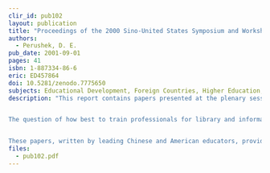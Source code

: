 ```yaml
---
clir_id: pub102
layout: publication
title: "Proceedings of the 2000 Sino-United States Symposium and Workshop on Library and Information Science Education in the Digital Age. November 5-10, 2000; Wuhan, China."
authors: 
  - Perushek, D. E.
pub_date: 2001-09-01
pages: 41
isbn: 1-887334-86-6
eric: ED457864
doi: 10.5281/zenodo.7775650
subjects: Educational Development, Foreign Countries, Higher Education, Information Science, Information Technology, Library Education, Library Schools, Library Science, Technological Advancement
description: "This report contains papers presented at the plenary sessions of the 2000 Sino-United States Symposium and Workshop on Library and Information Science Education in the Digital Age held November 5-10, 2000 in Wuhan, China.


The question of how best to train professionals for library and information professions is being debated in many countries. What should these professionals be prepared to do? The very question raises a host of other questions about the future of the information infrastructure and how and where knowledge will be created, kept, and made available.


These papers, written by leading Chinese and American educators, provide a snapshot of the educators’ concerns at a time when the digital environment is bringing about rapid, fundamental change in libraries. As Diane Perushek notes in her introduction, there is a high degree of commonality in the concerns expressed by participants from both countries, despite the quite different paths that the library profession has followed in each."
files:
  - pub102.pdf
---
```

